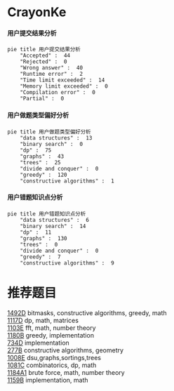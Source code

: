 # CrayonKe

<!-- tabs:start -->



#### **用户提交结果分析**

```mermaid
pie title 用户提交结果分析
    "Accepted" :  44
    "Rejected" :  0
    "Wrong answer" :  40
    "Runtime error" :  2
    "Time limit exceeded" :  14
    "Memory limit exceeded" :  0
    "Compilation error" :  0
    "Partial" :  0
```

#### **用户做题类型偏好分析**

```mermaid
pie title 用户做题类型偏好分析
    "data structures" :  13
    "binary search" :  0
    "dp" :  75
    "graphs" :  43
    "trees" :  25
    "divide and conquer" :  0
    "greedy" :  120
    "constructive algorithms" :  1
```
#### **用户错题知识点分析**

```mermaid
pie title 用户错题知识点分析
    "data structures" :  6
    "binary search" :  14
    "dp" :  11
    "graphs" :  130
    "trees" :  0
    "divide and conquer" :  0
    "greedy" :  7
    "constructive algorithms" :  9
```



<!-- tabs:end -->
# 推荐题目
[1492D](https://codeforces.com/contest/1492/problem/D)		bitmasks,
                        constructive algorithms,
                        greedy,
                        math		  
[1117D](https://codeforces.com/contest/1117/problem/D)		dp,
                        math,
                        matrices		  
[1103E](https://codeforces.com/contest/1103/problem/E)		fft,
                        math,
                        number theory		  
[1180B](https://codeforces.com/contest/1180/problem/B)		greedy,
                        implementation		  
[734D](https://codeforces.com/contest/734/problem/D)		implementation		  
[277B](https://codeforces.com/contest/277/problem/B)		constructive algorithms,
                        geometry		  
[1008E](https://codeforces.com/contest/1008/problem/E)		dsu,graphs,sortings,trees		  
[1081C](https://codeforces.com/contest/1081/problem/C)		combinatorics,
                        dp,
                        math		  
[1184A1](https://codeforces.com/contest/1184A/problem/1)		brute force,
                        math,
                        number theory		  
[1159B](https://codeforces.com/contest/1159/problem/B)		implementation,
                        math		  
